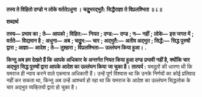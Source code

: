 **तस्य ते विहितो दण्डो न लोके वर्ततेऽधुना ।** **चतुॢभरद्भुतै: सिद्धैराज्ञा ते विप्रलश्भिता ॥ ८॥** 

**शब्दार्थ** 

**तस्य—** **प्रभाव का** **; ते—** **आपको** **; विहित:—** **नियत** **; दण्ड:—** **दण्ड** **; न—** **नहीं** **; लोके—** **इस जगत में** **; वर्तते—** **विद्यमान है** **;** **अधुना—** **अब** **; चतुॢभ:—** **चार** **; अद्भुतै:—** **अतीव अद्भुत** **; सिद्धै:—** **सिद्ध पुरुषों द्वारा** **; आज्ञा—** **आदेश** **; ते—** **तुश्हारा** **;** **विप्रलश्भिता—** **उल्लंघन किया हुआ।** **.** 

**किन्तु अब हम देखते हैं कि आपके अधिकार के अन्तर्गत नियत किया हुआ दण्ड** **प्रभावी नहीं है, क्योंकि चार अद्भुत सिद्ध पुरुषों द्वारा आपके आदेश का उल्लंघन किया** **जा चुका है।** **तात्पर्य :** यमदूतों की धारणा थी कि यमराज ही न्याय करने वाले एकमात्र अधिकारी हैं। उन्हें पूर्ण विश्वास था कि उनके निर्णयों का कोई प्रतिवाद नहीं कर सकता था, किन्तु अब उन्हें आश्चर्य हो रहा था कि यमराज के आदेश का उल्लंघन सिद्धलोक के चार अद्भुत व्यकि्तयों द्वारा हो चुका है।  
